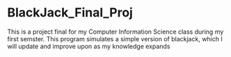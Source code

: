 # BlackJack_Final_Proj
This is a project final for my Computer Information Science class during my first semster. This program simulates a simple version of blackjack, which I will update and improve upon as my knowledge expands
